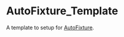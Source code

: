 # AutoFixture_Template
A template to setup for [AutoFixture](https://github.com/AutoFixture/AutoFixture).
